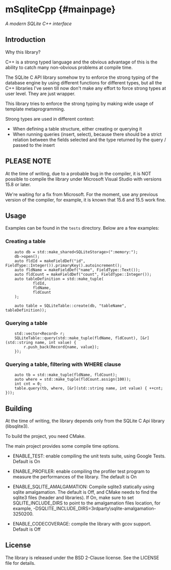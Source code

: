 # mSqliteCpp {#mainpage}
_A modern SQLite C++ interface_

## Introduction
Why this library?

C++ is a strong typed language and the obvious advantage of this is the ability to catch many non-obvious problems at
compile time.

The SQLite C API library somehow try to enforce the strong typing of the database engine by using different functions
for different types, but all the C++ libraries I've seen till now don't make any effort to force strong types at user
level. They are just wrapper.

This library tries to enforce the strong typing by making wide usage of template metaprogramming.

Strong types are used in different context:

- When defining a table structure, either creating or querying it
- When running queries (insert, select), because there should be a strict relation between the fields selected and the
type returned by the query / passed to the insert

## PLEASE NOTE ##

At the time of writing, due to a probable bug in the compiler, it is NOT possible to compile the library under
Microsoft Visual Studio with versions 15.8 or later.

We're waiting for a fix from Microsoft. For the moment, use any previous version of the compiler, for example, it is
known that 15.6 and 15.5 work fine. 

## Usage
Examples can be found in the `tests` directory. Below are a few examples:

### Creating a table

```
    auto db = std::make_shared<SQLiteStorage>(":memory:");
    db->open();
    auto fldId = makeFieldDef("id", FieldType::Integer()).primaryKey().autoincrement();
    auto fldName = makeFieldDef("name", FieldType::Text());
    auto fldCount = makeFieldDef("count", FieldType::Integer());
    auto tableDefinition = std::make_tuple(
            fldId,
            fldName,
            fldCount
    );

    auto table = SQLiteTable::create(db, "tableName", tableDefinition));
```

### Querying a table

```
    std::vector<Record> r;
    SQLiteTable::query(std::make_tuple(fldName, fldCount), [&r](std::string name, int value) {
        r.push_back(Record{name, value});
    });
```

### Querying a table, filtering with WHERE clause

```
    auto tb = std::make_tuple(fldName, fldCount);
    auto where = std::make_tuple(fldCount.assign(100));
    int cnt = 0;
    table.query(tb, where, [&r](std::string name, int value) { ++cnt; }));
```

## Building
At the time of writing, the library depends only from the SQLite C Api library (libsqlite3).

To build the project, you need CMake.

The main project provides some compile time options. 

- ENABLE_TEST: enable compiling the unit tests suite, using Google Tests. Default is On

- ENABLE_PROFILER: enable compiling the profiler test program to measure the performances of the library.
The default is On

- ENABLE_SQLITE_AMALGAMATION: Compile sqlite3 statically using sqlite amalgamation. The default is Off, and CMake
needs to find the sqlite3 files (header and libraries). If On, make sure to set SQLITE_INCLUDE_DIRS to point to the
amalgamation files location, for example, -DSQLITE_INCLUDE_DIRS=3rdparty\sqlite-amalgamation-3250200.

- ENABLE_CODECOVERAGE: compile the library with gcov support. Default is Off

## License
The library is released under the BSD 2-Clause license. See the LICENSE file for details.
